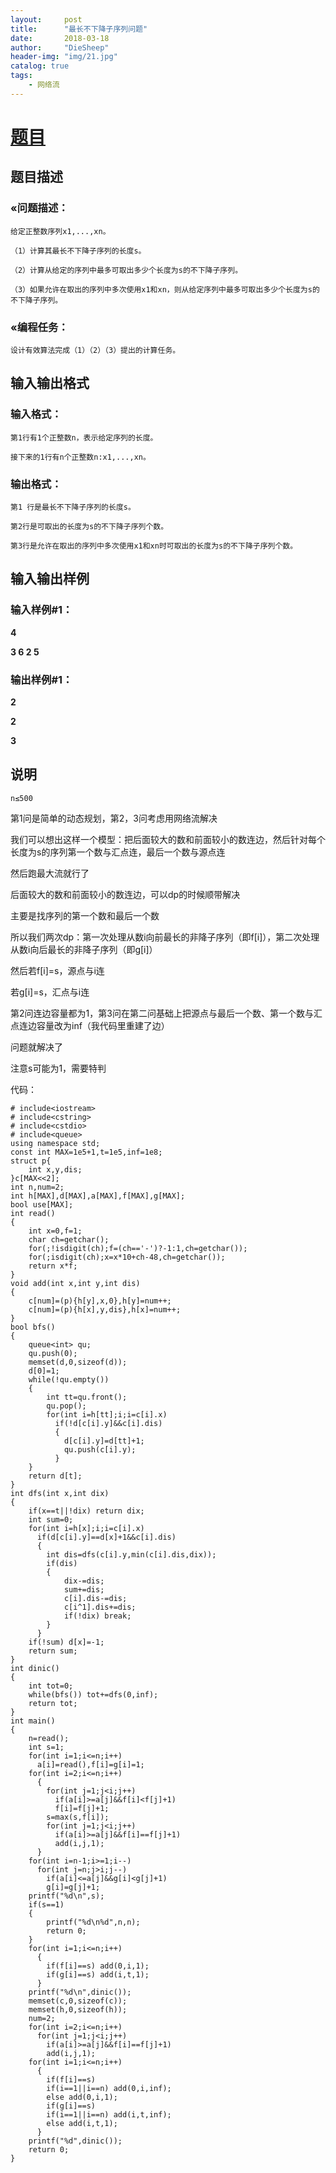 ```yaml
---
layout:     post
title:      "最长不下降子序列问题"
date:       2018-03-18
author:     "DieSheep"
header-img: "img/21.jpg"
catalog: true
tags:
    - 网络流
---
```

# [题目](https://www.luogu.org/problemnew/show/P2766)

## 题目描述

### «问题描述：
```
给定正整数序列x1,...,xn。

（1）计算其最长不下降子序列的长度s。

（2）计算从给定的序列中最多可取出多少个长度为s的不下降子序列。

（3）如果允许在取出的序列中多次使用x1和xn，则从给定序列中最多可取出多少个长度为s的不下降子序列。
```
### «编程任务：
```
设计有效算法完成（1）（2）（3）提出的计算任务。
```
## 输入输出格式

### 输入格式：
```
第1行有1个正整数n，表示给定序列的长度。

接下来的1行有n个正整数n:x1,...,xn。
```
### 输出格式：
```
第1 行是最长不下降子序列的长度s。

第2行是可取出的长度为s的不下降子序列个数。

第3行是允许在取出的序列中多次使用x1和xn时可取出的长度为s的不下降子序列个数。
```
## 输入输出样例

### 输入样例#1： 

<strong>4</strong>

<strong>3 6 2 5</strong>

### 输出样例#1： 

<strong>2</strong>

<strong>2</strong>

<strong>3</strong>

## 说明
```
n≤500
```
第1问是简单的动态规划，第2，3问考虑用网络流解决

我们可以想出这样一个模型：把后面较大的数和前面较小的数连边，然后针对每个长度为s的序列第一个数与汇点连，最后一个数与源点连

然后跑最大流就行了

后面较大的数和前面较小的数连边，可以dp的时候顺带解决

主要是找序列的第一个数和最后一个数

所以我们两次dp：第一次处理从数i向前最长的非降子序列（即f[i]），第二次处理从数i向后最长的非降子序列（即g[i]）

然后若f[i]=s，源点与i连

若g[i]=s，汇点与i连

第2问连边容量都为1，第3问在第二问基础上把源点与最后一个数、第一个数与汇点连边容量改为inf（我代码里重建了边）

问题就解决了

注意s可能为1，需要特判

代码：
```
# include<iostream>
# include<cstring>
# include<cstdio>
# include<queue>
using namespace std;
const int MAX=1e5+1,t=1e5,inf=1e8;
struct p{
	int x,y,dis;
}c[MAX<<2];
int n,num=2;
int h[MAX],d[MAX],a[MAX],f[MAX],g[MAX];
bool use[MAX];
int read()
{
	int x=0,f=1;
	char ch=getchar();
	for(;!isdigit(ch);f=(ch=='-')?-1:1,ch=getchar());
	for(;isdigit(ch);x=x*10+ch-48,ch=getchar());
	return x*f;
}
void add(int x,int y,int dis)
{
	c[num]=(p){h[y],x,0},h[y]=num++;
	c[num]=(p){h[x],y,dis},h[x]=num++;
}
bool bfs()
{
	queue<int> qu;
	qu.push(0);
	memset(d,0,sizeof(d));
	d[0]=1;
	while(!qu.empty())
	{
		int tt=qu.front();
		qu.pop();
		for(int i=h[tt];i;i=c[i].x)
		  if(!d[c[i].y]&&c[i].dis)
		  {
		  	d[c[i].y]=d[tt]+1;
		  	qu.push(c[i].y);
		  }
	}
	return d[t];
}
int dfs(int x,int dix)
{
	if(x==t||!dix) return dix;
	int sum=0;
	for(int i=h[x];i;i=c[i].x)
	  if(d[c[i].y]==d[x]+1&&c[i].dis)
	  {
	  	int dis=dfs(c[i].y,min(c[i].dis,dix));
	  	if(dis)
	  	{
	  		dix-=dis;
	  		sum+=dis;
	  		c[i].dis-=dis;
	  		c[i^1].dis+=dis;
	  		if(!dix) break;
		}
	  }
	if(!sum) d[x]=-1;
	return sum;
}
int dinic()
{
	int tot=0;
	while(bfs()) tot+=dfs(0,inf);
	return tot;
}
int main()
{
	n=read();
	int s=1;
	for(int i=1;i<=n;i++)
	  a[i]=read(),f[i]=g[i]=1;
	for(int i=2;i<=n;i++)
	  {
	  	for(int j=1;j<i;j++)
	      if(a[i]>=a[j]&&f[i]<f[j]+1)
	      f[i]=f[j]+1;
	    s=max(s,f[i]);
	    for(int j=1;j<i;j++)
	      if(a[i]>=a[j]&&f[i]==f[j]+1)
	      add(i,j,1);
	  }
	for(int i=n-1;i>=1;i--)
	  for(int j=n;j>i;j--)
	    if(a[i]<=a[j]&&g[i]<g[j]+1)
	    g[i]=g[j]+1;
	printf("%d\n",s);
	if(s==1)
	{
		printf("%d\n%d",n,n);
		return 0;
	}
	for(int i=1;i<=n;i++)
	  {
	  	if(f[i]==s) add(0,i,1);
	  	if(g[i]==s) add(i,t,1);
	  }
	printf("%d\n",dinic());
	memset(c,0,sizeof(c));
	memset(h,0,sizeof(h));
	num=2;
	for(int i=2;i<=n;i++)
	  for(int j=1;j<i;j++)
	    if(a[i]>=a[j]&&f[i]==f[j]+1)
	    add(i,j,1);
	for(int i=1;i<=n;i++)
	  {
	  	if(f[i]==s)
		if(i==1||i==n) add(0,i,inf);
		else add(0,i,1);
	  	if(g[i]==s)
		if(i==1||i==n) add(i,t,inf);
		else add(i,t,1);
	  }
	printf("%d",dinic());
	return 0;
}
```
